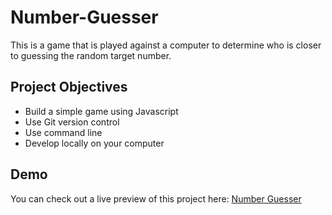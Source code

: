 # Number-Guesser
This is a game that is played against a computer to determine who is closer to guessing the random target number.

## Project Objectives
- Build a simple game using Javascript
- Use Git version control
- Use command line
- Develop locally on your computer

## Demo
You can check out a live preview of this project here: [Number Guesser](https://dsobczak010.github.io/Number-Guesser/)
